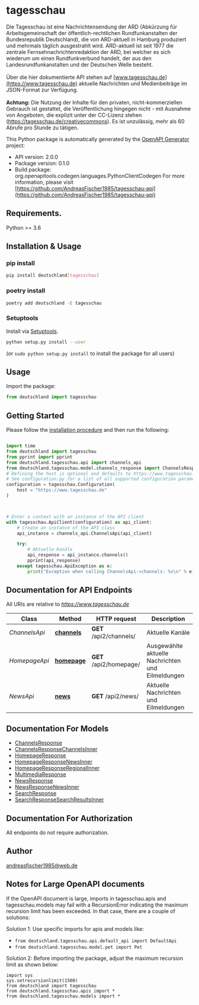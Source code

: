 # tagesschau
Die Tagesschau ist eine Nachrichtensendung der ARD (Abkürzung für Arbeitsgemeinschaft der öffentlich-rechtlichen Rundfunkanstalten der Bundesrepublik Deutschland), die von ARD-aktuell in Hamburg produziert und mehrmals täglich ausgestrahlt wird. ARD-aktuell ist seit 1977 die zentrale Fernsehnachrichtenredaktion der ARD, bei welcher es sich wiederum um einen Rundfunkverbund handelt, der aus den Landesrundfunkanstalten und der Deutschen Welle besteht. <br><br> Über die hier dokumentierte API stehen auf [www.tagesschau.de](https://www.tagesschau.de) aktuelle Nachrichten und Medienbeiträge im JSON-Format zur Verfügung. <br><br> **Achtung:** Die Nutzung der Inhalte für den privaten, nicht-kommerziellen Gebrauch ist gestattet, die Veröffentlichung hingegen nicht - mit Ausnahme von Angeboten, die explizit unter der CC-Lizenz stehen (https://tagesschau.de/creativecommons). Es ist unzulässig, mehr als 60 Abrufe pro Stunde zu tätigen.

This Python package is automatically generated by the [OpenAPI Generator](https://openapi-generator.tech) project:

- API version: 2.0.0
- Package version: 0.1.0
- Build package: org.openapitools.codegen.languages.PythonClientCodegen
For more information, please visit [https://github.com/AndreasFischer1985/tagesschau-api](https://github.com/AndreasFischer1985/tagesschau-api)

## Requirements.

Python >= 3.6

## Installation & Usage
### pip install

```sh
pip install deutschland[tagesschau]
```

### poetry install

```sh
poetry add deutschland -E tagesschau
```

### Setuptools

Install via [Setuptools](http://pypi.python.org/pypi/setuptools).

```sh
python setup.py install --user
```
(or `sudo python setup.py install` to install the package for all users)

## Usage

Import the package:
```python
from deutschland import tagesschau
```

## Getting Started

Please follow the [installation procedure](#installation--usage) and then run the following:

```python

import time
from deutschland import tagesschau
from pprint import pprint
from deutschland.tagesschau.api import channels_api
from deutschland.tagesschau.model.channels_response import ChannelsResponse
# Defining the host is optional and defaults to https://www.tagesschau.de
# See configuration.py for a list of all supported configuration parameters.
configuration = tagesschau.Configuration(
    host = "https://www.tagesschau.de"
)



# Enter a context with an instance of the API client
with tagesschau.ApiClient(configuration) as api_client:
    # Create an instance of the API class
    api_instance = channels_api.ChannelsApi(api_client)

    try:
        # Aktuelle Kanäle
        api_response = api_instance.channels()
        pprint(api_response)
    except tagesschau.ApiException as e:
        print("Exception when calling ChannelsApi->channels: %s\n" % e)
```

## Documentation for API Endpoints

All URIs are relative to *https://www.tagesschau.de*

Class | Method | HTTP request | Description
------------ | ------------- | ------------- | -------------
*ChannelsApi* | [**channels**](docs/ChannelsApi.md#channels) | **GET** /api2/channels/ | Aktuelle Kanäle
*HomepageApi* | [**homepage**](docs/HomepageApi.md#homepage) | **GET** /api2/homepage/ | Ausgewählte aktuelle Nachrichten und Eilmeldungen
*NewsApi* | [**news**](docs/NewsApi.md#news) | **GET** /api2/news/ | Aktuelle Nachrichten und Eilmeldungen


## Documentation For Models

 - [ChannelsResponse](docs/ChannelsResponse.md)
 - [ChannelsResponseChannelsInner](docs/ChannelsResponseChannelsInner.md)
 - [HomepageResponse](docs/HomepageResponse.md)
 - [HomepageResponseNewsInner](docs/HomepageResponseNewsInner.md)
 - [HomepageResponseRegionalInner](docs/HomepageResponseRegionalInner.md)
 - [MultimediaResponse](docs/MultimediaResponse.md)
 - [NewsResponse](docs/NewsResponse.md)
 - [NewsResponseNewsInner](docs/NewsResponseNewsInner.md)
 - [SearchResponse](docs/SearchResponse.md)
 - [SearchResponseSearchResultsInner](docs/SearchResponseSearchResultsInner.md)


## Documentation For Authorization

 All endpoints do not require authorization.

## Author

andreasfischer1985@web.de


## Notes for Large OpenAPI documents
If the OpenAPI document is large, imports in tagesschau.apis and tagesschau.models may fail with a
RecursionError indicating the maximum recursion limit has been exceeded. In that case, there are a couple of solutions:

Solution 1:
Use specific imports for apis and models like:
- `from deutschland.tagesschau.api.default_api import DefaultApi`
- `from deutschland.tagesschau.model.pet import Pet`

Solution 2:
Before importing the package, adjust the maximum recursion limit as shown below:
```
import sys
sys.setrecursionlimit(1500)
from deutschland import tagesschau
from deutschland.tagesschau.apis import *
from deutschland.tagesschau.models import *
```

